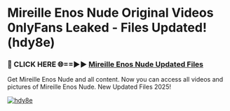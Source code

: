 # Mireille Enos Nude Original Videos 0nlyFans Leaked - Files Updated! (hdy8e)

<h3>🔴 CLICK HERE 🌐==►► <a href="https://tinyurl.com/4mcuefdz" rel="nofollow">Mireille Enos Nude Updated Files</a></h3>

Get Mireille Enos Nude and all content. Now you can access all videos and pictures of Mireille Enos Nude. New Updated Files 2025!

[![hdy8e](https://i.imgur.com/StAQSOY.gif)](https://tinyurl.com/4mcuefdz)
